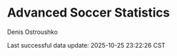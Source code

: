 # Advanced Soccer Statistics
Denis Ostroushko

<!-- gfm -->

Last successful data update: 2025-10-25 23:22:26 CST
